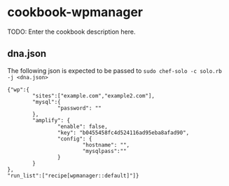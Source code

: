 # cookbook-wpmanager

TODO: Enter the cookbook description here.

## dna.json
The following json is expected to be passed to `sudo chef-solo -c solo.rb -j <dna.json>`
```
{"wp":{
        "sites":["example.com","example2.com"],
        "mysql":{
                "password": ""
        },
        "amplify": {
                "enable": false,
                "key": "b0455458fc4d524116ad95eba8afad90",
                "config": {
                        "hostname": "",
                        "mysqlpass":""
                }
        }
},
"run_list":["recipe[wpmanager::default]"]}
```
